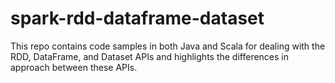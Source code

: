 # spark-rdd-dataframe-dataset

This repo contains code samples in both Java and Scala for dealing with the RDD, DataFrame, and Dataset APIs and highlights the differences in approach between these APIs.

